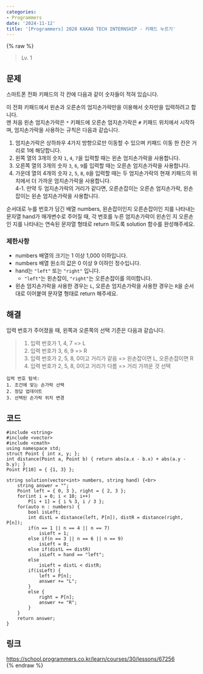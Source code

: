 ```yaml
---
categories:
- Programmers
date: '2024-11-12'
title: '[Programmers] 2020 KAKAO TECH INTERNSHIP - 키패드 누르기'
---
```


{% raw %}
> Lv. 1<br>

## 문제
스마트폰 전화 키패드의 각 칸에 다음과 같이 숫자들이 적혀 있습니다.

이 전화 키패드에서 왼손과 오른손의 엄지손가락만을 이용해서 숫자만을 입력하려고 합니다.  
맨 처음 왼손 엄지손가락은  `*`  키패드에 오른손 엄지손가락은  `#`  키패드 위치에서 시작하며, 엄지손가락을 사용하는 규칙은 다음과 같습니다.

1.  엄지손가락은 상하좌우 4가지 방향으로만 이동할 수 있으며 키패드 이동 한 칸은 거리로 1에 해당합니다.
2.  왼쪽 열의 3개의 숫자  `1`,  `4`,  `7`을 입력할 때는 왼손 엄지손가락을 사용합니다.
3.  오른쪽 열의 3개의 숫자  `3`,  `6`,  `9`를 입력할 때는 오른손 엄지손가락을 사용합니다.
4.  가운데 열의 4개의 숫자  `2`,  `5`,  `8`,  `0`을 입력할 때는 두 엄지손가락의 현재 키패드의 위치에서 더 가까운 엄지손가락을 사용합니다.  
    4-1. 만약 두 엄지손가락의 거리가 같다면, 오른손잡이는 오른손 엄지손가락, 왼손잡이는 왼손 엄지손가락을 사용합니다.

순서대로 누를 번호가 담긴 배열 numbers, 왼손잡이인지 오른손잡이인 지를 나타내는 문자열 hand가 매개변수로 주어질 때, 각 번호를 누른 엄지손가락이 왼손인 지 오른손인 지를 나타내는 연속된 문자열 형태로 return 하도록 solution 함수를 완성해주세요.

### 제한사항
-   numbers 배열의 크기는 1 이상 1,000 이하입니다.
-   numbers 배열 원소의 값은 0 이상 9 이하인 정수입니다.
-   hand는  `"left"`  또는  `"right"`  입니다.
    -   `"left"`는 왼손잡이,  `"right"`는 오른손잡이를 의미합니다.
-   왼손 엄지손가락을 사용한 경우는  `L`, 오른손 엄지손가락을 사용한 경우는  `R`을 순서대로 이어붙여 문자열 형태로 return 해주세요.

## 해결
입력 번호가 주어졌을 때, 왼쪽과 오른쪽의 선택 기준은 다음과 같습니다.
> 1. 입력 번호가 1, 4, 7 => L<br>
> 2. 입력 번호가 3, 6, 9 => R<br>
> 3. 입력 번호가 2, 5, 8, 0이고 거리가 같음 => 왼손잡이면 L, 오른손잡이면 R<br>
> 4. 입력 번호가 2, 5, 8, 0이고 거리가 다름 => 거리 가까운 것 선택<br>

```
입력 번호 탐색:
1. 조건에 맞는 손가락 선택
2. 정답 업데이트
3. 선택된 손가락 위치 변경
```

## 코드
```
#include <string>
#include <vector>
#include <cmath>
using namespace std;
struct Point { int x, y; };
int distance(Point a, Point b) { return abs(a.x - b.x) + abs(a.y - b.y); }
Point P[10] = { {1, 3} };

string solution(vector<int> numbers, string hand) {<br>
    string answer = "";
    Point left = { 0, 3 }, right = { 2, 3 };
    for(int i = 0; i < 10; i++)
        P[i + 1] = { i % 3, i / 3 };
    for(auto n : numbers) {
        bool isLeft;
        int distL = distance(left, P[n]), distR = distance(right, P[n]);
        if(n == 1 || n == 4 || n == 7)
            isLeft = 1;
        else if(n == 3 || n == 6 || n == 9)
            isLeft = 0;
        else if(distL == distR)
            isLeft = hand == "left";
        else
            isLeft = distL < distR;
        if(isLeft) {
            left = P[n];
            answer += "L";
        }
        else {
            right = P[n];
            answer += "R";
        }
    }
    return answer;
}
```

## 링크
https://school.programmers.co.kr/learn/courses/30/lessons/67256<br>
{% endraw %}